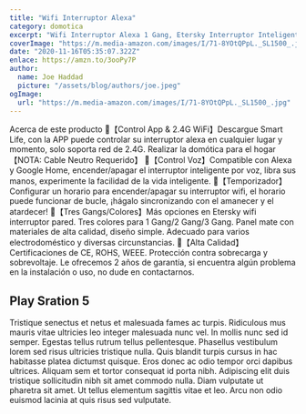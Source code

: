 ```yaml
---
title: "Wifi Interruptor Alexa"
category: domotica
excerpt: "Wifi Interruptor Alexa 1 Gang, Etersky Interruptor Inteligente Compatible con Alexa y Google Home, Interruptor Pared Luz Control APP, Smart Life Interruptor Tactil con Temporizador NEUTRO REQUERIDO"
coverImage: "https://m.media-amazon.com/images/I/71-8YOtQPpL._SL1500_.jpg"
date: "2020-11-16T05:35:07.322Z"
enlace: https://amzn.to/3ooPy7P
author:
  name: Joe Haddad
  picture: "/assets/blog/authors/joe.jpeg"
ogImage:
  url: "https://m.media-amazon.com/images/I/71-8YOtQPpL._SL1500_.jpg"
---
```


Acerca de este producto
🔸【Control App & 2.4G WiFi】Descargue Smart Life, con la APP puede controlar su interruptor alexa en cualquier lugar y momento, solo soporta red de 2.4G. Realizar la domótica para el hogar【NOTA: Cable Neutro Requerido】
🔸【Control Voz】Compatible con Alexa y Google Home, encender/apagar el interruptor inteligente por voz, libra sus manos, experimente la facilidad de la vida inteligente.
🔸【Temporizador】Configurar un horario para encender/apagar su interruptor wifi, el horario puede funcionar de bucle, ¡hágalo sincronizando con el amanecer y el atardecer!
🔸【Tres Gangs/Colores】Más opciones en Etersky wifi interruptor pared. Tres colores para 1 Gang/2 Gang/3 Gang. Panel mate con materiales de alta calidad, diseño simple. Adecuado para varios electrodoméstico y diversas circunstancias.
🔸【Alta Calidad】Certificaciones de CE, ROHS, WEEE. Protección contra sobrecarga y sobrevoltaje. Le ofrecemos 2 años de garantía, si encuentra algún problema en la instalación o uso, no dude en contactarnos.

## Play Sration 5

Tristique senectus et netus et malesuada fames ac turpis. Ridiculous mus mauris vitae ultricies leo integer malesuada nunc vel. In mollis nunc sed id semper. Egestas tellus rutrum tellus pellentesque. Phasellus vestibulum lorem sed risus ultricies tristique nulla. Quis blandit turpis cursus in hac habitasse platea dictumst quisque. Eros donec ac odio tempor orci dapibus ultrices. Aliquam sem et tortor consequat id porta nibh. Adipiscing elit duis tristique sollicitudin nibh sit amet commodo nulla. Diam vulputate ut pharetra sit amet. Ut tellus elementum sagittis vitae et leo. Arcu non odio euismod lacinia at quis risus sed vulputate.
